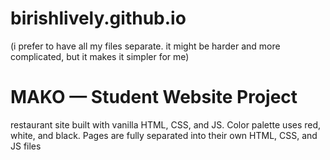# birishlively.github.io
(i prefer to have all my files separate. it might be harder and more complicated, but it makes it simpler for me)
# MAKO — Student Website Project

restaurant site built with vanilla HTML, CSS, and JS. Color palette uses red, white, and black. Pages are fully separated into their own HTML, CSS, and JS files 


